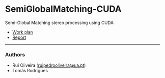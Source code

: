 # SemiGlobalMatching-CUDA

Semi-Global Matching stereo processing using CUDA 


* [Work plan](https://github.com/ruipoliveira/SemiGlobalMatching-CUDA/blob/master/resources/aca1516_HomeAssignment2.pdf)
* [Report](https://github.com/ruipoliveira/SemiGlobalMatching-CUDA/blob/master/resources/ACA_Trabalho2_report.pdf)


---
### Authors

* Rui Oliveira (ruipedrooliveira@ua.pt)
* Tomás Rodrigues
